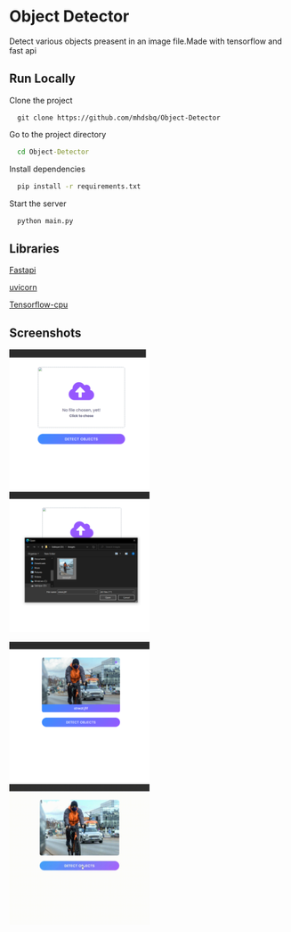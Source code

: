
# Object Detector

Detect various objects preasent in an image file.Made with tensorflow and fast api
 

## Run Locally

Clone the project

```git
  git clone https://github.com/mhdsbq/Object-Detector
```

Go to the project directory

```cmd
  cd Object-Detector
```

Install dependencies

```cmd
  pip install -r requirements.txt
```

Start the server

```bash
  python main.py
```

  
## Libraries

[Fastapi](https://linktodocumentationhttps://github.com/tiangolo/fastapi)

[uvicorn](#)

[Tensorflow-cpu](#)

  
## Screenshots

<p float="left">
  <img src="https://github.com/mhdsbq/Object-Detector/blob/main/readme-images/1.png?raw=true" width="50%" />
  <img src="https://github.com/mhdsbq/Object-Detector/blob/main/readme-images/2.png?raw=true" width="50%" />
</p>
<p>
  <img src="https://github.com/mhdsbq/Object-Detector/blob/main/readme-images/3.png?raw=true" width="50%" />
  <img src="https://github.com/mhdsbq/Object-Detector/blob/main/readme-images/Untitled%20design%20(2).gif?raw=true" width="50%" />
</p>
